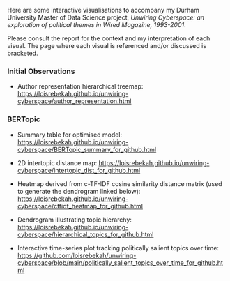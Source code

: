 Here are some interactive visualisations to accompany my Durham University Master of Data Science project, *Unwiring Cyberspace: an exploration of political themes in Wired Magazine, 1993-2001*. 


Please consult the report for the context and my interpretation of each visual. The page where each visual is referenced and/or discussed is bracketed. 

### Initial Observations
+ Author representation hierarchical treemap: https://loisrebekah.github.io/unwiring-cyberspace/author_representation.html

### BERTopic
+ Summary table for optimised model: https://loisrebekah.github.io/unwiring-cyberspace/BERTopic_summary_for_github.html
  
+ 2D intertopic distance map: https://loisrebekah.github.io/unwiring-cyberspace/intertopic_dist_for_github.html

+ Heatmap derived from c-TF-IDF cosine similarity distance matrix (used to generate the dendrogram linked below): https://loisrebekah.github.io/unwiring-cyberspace/ctfidf_heatmap_for_github.html

+ Dendrogram illustrating topic hierarchy: https://loisrebekah.github.io/unwiring-cyberspace/hierarchical_topics_for_github.html

+ Interactive time-series plot tracking politically salient topics over time: https://github.com/loisrebekah/unwiring-cyberspace/blob/main/politically_salient_topics_over_time_for_github.html


